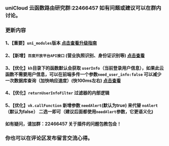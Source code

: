 ### uniCloud 云函数路由研究群:22466457 如有问题或建议可以在群内讨论。
###  更新内容
#### 1、【重要】`uni_modules`版本 [点击查看升级指南](https://gitee.com/vk-uni/vk-uni-cloud-router/wikis/pages?sort_id=3541759&doc_id=975983)
#### 2、【新增】`百度开放平台API接口` (营业执照识别、身份证识别等) [点击查看](https://gitee.com/vk-uni/vk-uni-cloud-router/wikis/pages?sort_id=3803034&doc_id=975983)
#### 3、【优化】`kh`目录下的函数默认会获取 `userInfo`（当前登录用户信息），如果此云函数不需要用户信息，可以在前端多传一个参数`need_user_info:false` 可以减少一次数据库查询（加快响应速度）(快100ms左右) [点击查看](https://gitee.com/vk-uni/vk-uni-cloud-router/wikis/pages?sort_id=3790840&doc_id=975983)
#### 4、【优化】`returnUserInfoFilter` 过滤器的内部逻辑
#### 5、【优化】`vk.callFunction` 新增参数 `needAlert`(默认为true) 来代替 `noAlert`（默认为false） 二选一即可（建议后面都使用`needAlert`参数，它更语义化)

#### 如有疑问，请加群：22466457 关于插件的问题包教包会！
### 你也可以在评论区发布留言交流心得。
